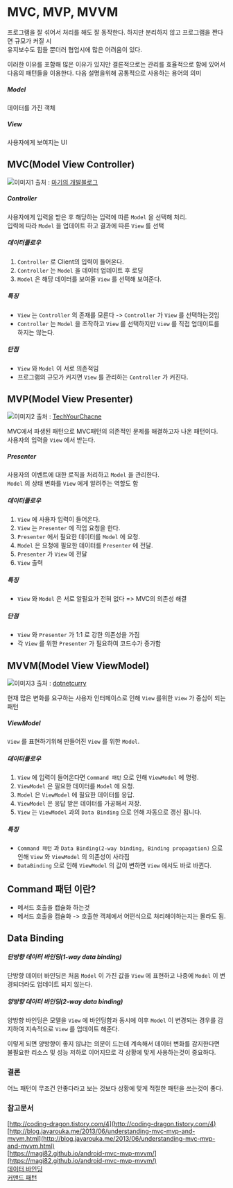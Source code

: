 # MVC, MVP, MVVM
프로그램을 잘 섞어서 처리를 해도 잘 동작한다. 하지만 분리하지 않고 프로그램을 짠다면 규모가 커질 시  
유지보수도 힘들 뿐더러 협업시에 많은 어려움이 있다.  

이러한 이유를 포함해 많은 이유가 있지만 결론적으로는 관리를 효율적으로 함에 있어서 다음의 패턴들을 이용한다.
다음 설명을위해 공통적으로 사용하는 용어의 의미

##### Model
데이터를 가진 객체
##### View
사용자에게 보여지는 UI

## MVC(Model View Controller)
![이미지1](https://magi82.github.io/images/2017-2-24-android-mvc-mvp-mvvm/mvc.png)
출처 : [마기의 개발블로그](https://magi82.github.io/android-mvc-mvp-mvvm/)

##### Controller
사용자에게 입력을 받은 후 해당하는 입력에 따른 `Model` 을 선택해 처리.  
입력에 따라 `Model` 을 업데이트 하고 결과에 따른 `View` 를 선택

##### 데이터플로우
1. `Controller` 로 Client의 입력이 들어온다.
2. `Controller` 는 `Model` 을 데이터 업데이트 후 로딩
3. `Model` 은 해당 데이터를 보여줄 `View` 를 선택해 보여준다.

##### 특징
* `View` 는 `Controller` 의 존재를 모른다 -> `Controller` 가 `View` 를 선택하는것임
* `Controller` 는 `Model` 을 조작하고 `View` 를 선택하지만 `View` 를 직접 업데이트를 하지는 않는다.

##### 단점
* `View` 와 `Model` 이 서로 의존적임
* 프로그램의 규모가 커지면 `View` 를 관리하는 `Controller` 가 커진다.


## MVP(Model View Presenter)
![이미지2](http://startandroid.ru/images/stories/blog/493/x010.png.pagespeed.ic.QC26kF2Y20.png)
출처 : [TechYourChacne](https://www.techyourchance.com/mvp-mvc-android-1/)

MVC에서 파생된 패턴으로 MVC패턴의 의존적인 문제를 해결하고자 나온 패턴이다.  
사용자의 입력을 `View` 에서 받는다.

##### Presenter
사용자의 이벤트에 대한 로직을 처리하고 `Model` 을 관리한다.  
`Model` 의 상태 변화를 `View` 에게 알려주는 역할도 함

##### 데이터플로우
1. `View` 에 사용자 입력이 들어온다.
2. `View` 는 `Presenter` 에 작업 요청을 한다.
3. `Presenter` 에서 필요한 데이터를 `Model` 에 요청.
4. `Model` 은 요청에 필요한 데이터를 `Presenter` 에 전달.
5. `Presenter` 가 `View` 에 전달
6. `View` 출력

##### 특징
* `View` 와 `Model` 은 서로 알필요가 전혀 없다 => MVC의 의존성 해결

##### 단점
* `View` 와 `Presenter` 가 1:1 로 강한 의존성을 가짐
* 각 `View` 를 위한 `Presenter` 가 필요하여 코드수가 증가함

## MVVM(Model View ViewModel)
![이미지3](http://www.dotnetcurry.com/images/xamarin/mvvm/mvvm-schema.png)
출처 : [dotnetcurry](http://www.dotnetcurry.com/xamarin/1382/mvvm-in-xamarin-forms)

현재 많은 변화를 요구하는 사용자 인터페이스로 인해 `View` 를위한 `View` 가 중심이 되는 패턴

##### ViewModel
`View` 를 표현하기위해 만들어진 `View` 를 위한 `Model`.  

##### 데이터플로우
1. `View` 에 입력이 들어온다면 `Command 패턴` 으로 인해 `ViewModel` 에 명령.
2. `ViewModel` 은 필요한 데이터를 `Model` 에 요청.
3. `Model` 은 `ViewModel` 에 필요한 데이터를 응답.
4. `ViewModel` 은 응답 받은 데이터를 가공해서 저장.
5. `View` 는 `ViewModel` 과의 `Data Binding` 으로 인해 자동으로 갱신 됩니다.

##### 특징
* `Command 패턴` 과 `Data Binding(2-way binding, Binding propagation)` 으로 인해 `View` 와 `ViewModel` 의 의존성이 사라짐
* `DataBinding` 으로 인해 `ViewModel` 의 값이 변하면 `View` 에서도 바로 바뀐다.

## Command 패턴 이란?
* 메서드 호출을 캡슐화 하는것
* 메서드 호출을 캡슐화 -> 호출한 객체에서 어떤식으로 처리해야하는지는 몰라도 됨.

## Data Binding
##### 단방향 데이터 바인딩(1-way data binding)
단방향 데이터 바인딩은 처음 `Model` 이 가진 값을 `View` 에 표현하고 나중에 `Model` 이 변경되더라도 업데이트 되지 않는다.
##### 양방향 데이터 바인딩(2-way data binding)
양방향 바인딩은 모델을 `View` 에 바인딩함과 동시에 이후 `Model` 이 변경되는 경우를 감지하여 지속적으로 `View` 를 업데이트 해준다.

이렇게 되면 양방향이 좋지 않냐는 의문이 드는데 계속해서 데이터 변화를 감지한다면  
불필요한 리소스 및 성능 저하로 이어지므로 각 상황에 맞게 사용하는것이 중요하다.

### 결론
어느 패턴이 무조건 안좋다라고 보는 것보다 상황에 맞게 적절한 패턴을 쓰는것이 좋다.

### 참고문서
[http://coding-dragon.tistory.com/4](http://coding-dragon.tistory.com/4)  
[http://blog.javarouka.me/2013/06/understanding-mvc-mvp-and-mvvm.html](http://blog.javarouka.me/2013/06/understanding-mvc-mvp-and-mvvm.html)  
[https://magi82.github.io/android-mvc-mvp-mvvm/](https://magi82.github.io/android-mvc-mvp-mvvm/)  
[데이터 바인딩](https://webisfree.com/2017-01-25/angularjs-one-way-two-way-%EB%B0%94%EC%9D%B8%EB%94%A9-%EC%95%8C%EC%95%84%EB%B3%B4%EA%B8%B0)  
[커맨드 패턴](http://moonshoo.tistory.com/5)
